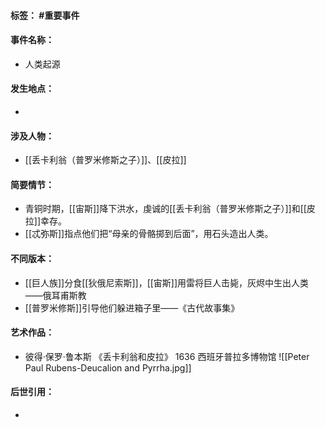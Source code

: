 #### 标签： #重要事件
#### 事件名称：
- 人类起源
#### 发生地点：
- 
#### 涉及人物：
- [[丢卡利翁（普罗米修斯之子）]]、[[皮拉]]
#### 简要情节：
- 青铜时期，[[宙斯]]降下洪水，虔诚的[[丢卡利翁（普罗米修斯之子）]]和[[皮拉]]幸存。
- [[忒弥斯]]指点他们把“母亲的骨骼掷到后面”，用石头造出人类。
#### 不同版本：
- [[巨人族]]分食[[狄俄尼索斯]]，[[宙斯]]用雷将巨人击毙，灰烬中生出人类——俄耳甫斯教
- [[普罗米修斯]]引导他们躲进箱子里——《古代故事集》
#### 艺术作品：
- 彼得·保罗·鲁本斯 《丢卡利翁和皮拉》 1636 西班牙普拉多博物馆 
![[Peter Paul Rubens-Deucalion and Pyrrha.jpg]]
#### 后世引用：
- 

